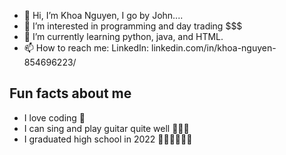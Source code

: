 - 👋 Hi, I’m Khoa Nguyen, I go by John....
- 👀 I’m interested in programming and day trading $$$
- 🌱 I’m currently learning python, java, and HTML. 
- 📫 How to reach me: LinkedIn: linkedin.com/in/khoa-nguyen-854696223/

<!---
JohnN310/JohnN310 is a ✨ special ✨ repository because its `README.md` (this file) appears on your GitHub profile.
You can click the Preview link to take a look at your changes.
--->

## Fun facts about me
- I love coding 👾
- I can sing and play guitar quite well 🧑🏻‍🎤
- I graduated high school in 2022 🧑🏻‍🎓👨🏻‍🎓